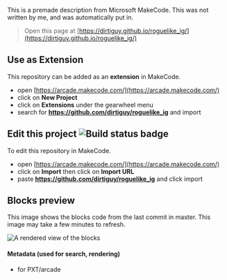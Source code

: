 This is a premade description from Microsoft MakeCode. This was not written by me, and was automatically put in.  


> Open this page at [https://dirtiguy.github.io/roguelike_ig/](https://dirtiguy.github.io/roguelike_ig/)

## Use as Extension

This repository can be added as an **extension** in MakeCode.

* open [https://arcade.makecode.com/](https://arcade.makecode.com/)
* click on **New Project**
* click on **Extensions** under the gearwheel menu
* search for **https://github.com/dirtiguy/roguelike_ig** and import

## Edit this project ![Build status badge](https://github.com/dirtiguy/roguelike_ig/workflows/MakeCode/badge.svg)

To edit this repository in MakeCode.

* open [https://arcade.makecode.com/](https://arcade.makecode.com/)
* click on **Import** then click on **Import URL**
* paste **https://github.com/dirtiguy/roguelike_ig** and click import

## Blocks preview

This image shows the blocks code from the last commit in master.
This image may take a few minutes to refresh.

![A rendered view of the blocks](https://github.com/dirtiguy/roguelike_ig/raw/master/.github/makecode/blocks.png)

#### Metadata (used for search, rendering)

* for PXT/arcade
<script src="https://makecode.com/gh-pages-embed.js"></script><script>makeCodeRender("{{ site.makecode.home_url }}", "{{ site.github.owner_name }}/{{ site.github.repository_name }}");</script>
